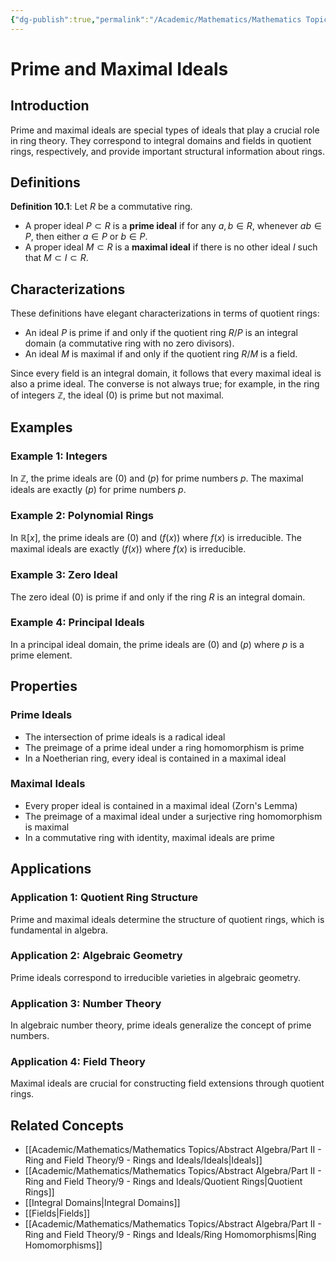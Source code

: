 ```yaml
---
{"dg-publish":true,"permalink":"/Academic/Mathematics/Mathematics Topics/Abstract Algebra/Part II - Ring and Field Theory/10 - Special Ideals and Domains/Prime and Maximal Ideals/"}
---
```



# Prime and Maximal Ideals

## Introduction

Prime and maximal ideals are special types of ideals that play a crucial role in ring theory. They correspond to integral domains and fields in quotient rings, respectively, and provide important structural information about rings.

## Definitions

**Definition 10.1**: Let $R$ be a commutative ring.

- A proper ideal $P \subset R$ is a **prime ideal** if for any $a, b \in R$, whenever $ab \in P$, then either $a \in P$ or $b \in P$.
- A proper ideal $M \subset R$ is a **maximal ideal** if there is no other ideal $I$ such that $M \subset I \subset R$.

## Characterizations

These definitions have elegant characterizations in terms of quotient rings:

- An ideal $P$ is prime if and only if the quotient ring $R/P$ is an integral domain (a commutative ring with no zero divisors).
- An ideal $M$ is maximal if and only if the quotient ring $R/M$ is a field.

Since every field is an integral domain, it follows that every maximal ideal is also a prime ideal. The converse is not always true; for example, in the ring of integers $\mathbb{Z}$, the ideal $(0)$ is prime but not maximal.

## Examples

### Example 1: Integers

In $\mathbb{Z}$, the prime ideals are $(0)$ and $(p)$ for prime numbers $p$. The maximal ideals are exactly $(p)$ for prime numbers $p$.

### Example 2: Polynomial Rings

In $\mathbb{R}[x]$, the prime ideals are $(0)$ and $(f(x))$ where $f(x)$ is irreducible. The maximal ideals are exactly $(f(x))$ where $f(x)$ is irreducible.

### Example 3: Zero Ideal

The zero ideal $(0)$ is prime if and only if the ring $R$ is an integral domain.

### Example 4: Principal Ideals

In a principal ideal domain, the prime ideals are $(0)$ and $(p)$ where $p$ is a prime element.

## Properties

### Prime Ideals

- The intersection of prime ideals is a radical ideal
- The preimage of a prime ideal under a ring homomorphism is prime
- In a Noetherian ring, every ideal is contained in a maximal ideal

### Maximal Ideals

- Every proper ideal is contained in a maximal ideal (Zorn's Lemma)
- The preimage of a maximal ideal under a surjective ring homomorphism is maximal
- In a commutative ring with identity, maximal ideals are prime

## Applications

### Application 1: Quotient Ring Structure

Prime and maximal ideals determine the structure of quotient rings, which is fundamental in algebra.

### Application 2: Algebraic Geometry

Prime ideals correspond to irreducible varieties in algebraic geometry.

### Application 3: Number Theory

In algebraic number theory, prime ideals generalize the concept of prime numbers.

### Application 4: Field Theory

Maximal ideals are crucial for constructing field extensions through quotient rings.

## Related Concepts

- [[Academic/Mathematics/Mathematics Topics/Abstract Algebra/Part II - Ring and Field Theory/9 - Rings and Ideals/Ideals\|Ideals]]
- [[Academic/Mathematics/Mathematics Topics/Abstract Algebra/Part II - Ring and Field Theory/9 - Rings and Ideals/Quotient Rings\|Quotient Rings]]
- [[Integral Domains\|Integral Domains]]
- [[Fields\|Fields]]
- [[Academic/Mathematics/Mathematics Topics/Abstract Algebra/Part II - Ring and Field Theory/9 - Rings and Ideals/Ring Homomorphisms\|Ring Homomorphisms]] 